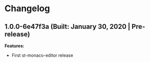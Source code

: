 # Changelog

## 1.0.0-6e47f3a (Built: January 30, 2020 | Pre-release)

**Features:**
* First st-monaco-editor release

